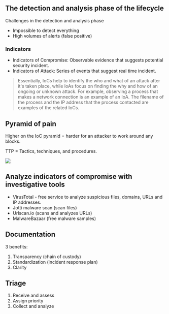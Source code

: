 ## The detection and analysis phase of the lifecycle
Challenges in the detection and analysis phase
- Impossible to detect everything
- High volumes of alerts (false positive)

### Indicators

- Indicators of Compromise: Observable evidence that suggests potential security incident.
- Indicators of Attack: Series of events that suggest real time incident.

> Essentially, IoCs help to identify the who and what of an attack after it's taken place, while IoAs focus on finding the why and how of an ongoing or unknown attack. For example, observing a process that makes a network connection is an example of an IoA. The filename of the process and the IP address that the process contacted are examples of the related IoCs.

## Pyramid of pain

Higher on the IoC pyramid = harder for an attacker to work around any blocks.

TTP = Tactics, techniques, and procedures.

![](/files/pyramidofpain.png)

## Analyze indicators of compromise with investigative tools
- VirusTotal - free service to analyze suspicious files, domains, URLs and IP addresses.
- Jotti malware scan (scan files)
- Urlscan.io (scans and analyzes URLs)
- MalwareBazaar (free malware samples)

## Documentation

3 benefits:

1. Transparency (chain of custody)
2. Standardization (incident response plan)
3. Clarity

## Triage

1. Receive and assess
2. Assign priority
3. Collect and analyze
